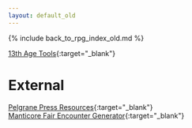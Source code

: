 ```yaml
---
layout: default_old
---
```


{% include back_to_rpg_index_old.md %}

[13th Age Tools](https://13th-age.github.io/){:target="_blank"}  

# External

[Pelgrane Press Resources](https://pelgranepress.com/2012/08/09/free-13th-age-downloads-and-resources/){:target="_blank"}  
[Manticore Fair Encounter Generator](https://manticore.brehaut.net/){:target="_blank"}  
